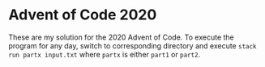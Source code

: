 # Advent of Code 2020
These are my solution for the 2020 Advent of Code.
To execute the program for any day, switch to corresponding directory and execute `stack run partx input.txt` where `partx` is either `part1` or `part2`.
